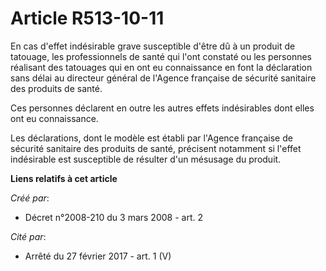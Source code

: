 # Article R513-10-11

En cas d'effet indésirable grave susceptible d'être dû à un produit de tatouage, les professionnels de santé qui l'ont
constaté ou les personnes réalisant des tatouages qui en ont eu connaissance en font la déclaration sans délai au directeur
général de l'Agence française de sécurité sanitaire des produits de santé. 

Ces personnes déclarent en outre les autres effets indésirables dont elles ont eu connaissance. 

Les déclarations, dont le modèle est établi par l'Agence française de sécurité sanitaire des produits de santé, précisent
notamment si l'effet indésirable est susceptible de résulter d'un mésusage du produit.

**Liens relatifs à cet article**

_Créé par_:

  - Décret n°2008-210 du 3 mars 2008 - art. 2

_Cité par_:

  - Arrêté du 27 février 2017 - art. 1 (V)
